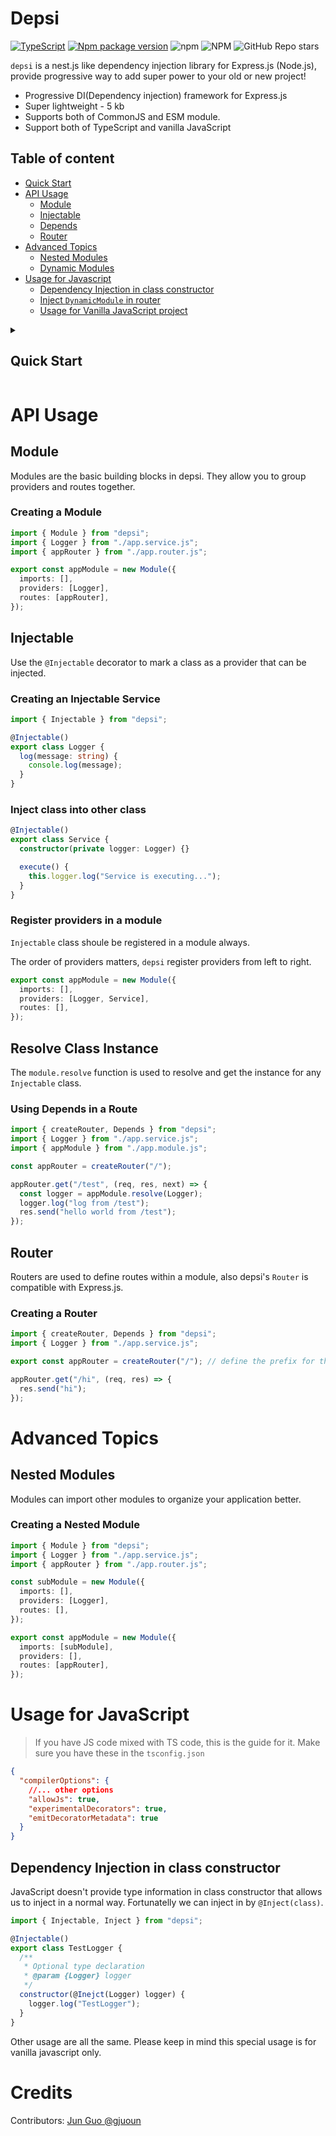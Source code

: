 # Depsi

[![TypeScript](https://img.shields.io/badge/--3178C6?logo=typescript&logoColor=ffffff)](https://www.typescriptlang.org/)
[![Npm package version](https://badgen.net/npm/v/depsi)](https://www.npmjs.com/package/depsi)
![npm](https://img.shields.io/npm/dw/depsi)
![NPM](https://img.shields.io/npm/l/depsi)
![GitHub Repo stars](https://img.shields.io/github/stars/deligenius/depsi?style=social)

`depsi` is a nest.js like dependency injection library for Express.js (Node.js), provide progressive way to add super power to your old or new project!

- Progressive DI(Dependency injection) framework for Express.js
- Super lightweight - 5 kb
- Supports both of CommonJS and ESM module.
- Support both of TypeScript and vanilla JavaScript

## Table of content

- [Quick Start](#quick-start)
- [API Usage](#api-usage)
  - [Module](#module)
  - [Injectable](#injectable)
  - [Depends](#depends)
  - [Router](#router)
- [Advanced Topics](#advanced-topics)
  - [Nested Modules](#nested-modules)
  - [Dynamic Modules](#dynamic-modules)
- [Usage for Javascript](#usage-for-javascript)
  - [Dependency Injection in class constructor](#dependency-injection-in-class-constructor)
  - [Inject `DynamicModule` in router](#inject-dynamicmodule-in-router)
  - [Usage for Vanilla JavaScript project](#usage-for-vanilla-javascript-project)

<details><summary><h2>Quick Start</h3></summary>

### Installation

```bash
npm install depsi express @types/express
```

### Update tscofnig.json

Make sure these options are `true` in your `tsconfig.json`

- `experimentalDecorators`
- `emitDecoratorMetadata`

```json
{
  "compilerOptions": {
    //... other options
    "experimentalDecorators": true,
    "emitDecoratorMetadata": true
  }
}
```

### Basic Setup

You'll need to create 4 files to get started, here is our recommended setup.

```typescript
// app.ts
import express from "express";
import { initializeModule } from "depsi";
import { appModule } from "./app.module.js";

async function main() {
  const app = express();

  initializeModule(app, appModule);

  app.listen(3000, () => {
    console.log("Server is running on port 3000");
  });
}
main();
```

```typescript
//app.service.ts
import { Injectable } from "depsi";

@Injectable()
export class Logger {
  log(message: string) {
    console.log(message);
  }
}
```

```typescript
//app.router.ts
import { createRouter } from "depsi";
import { Logger } from "./app.service.js"; // or "./app.service" if you are using CommonJS
import { appModule } from "./app.module.js";

// "/" is the prefix of the router
export const appRouter = createRouter("/");

appRouter.get("/hi", (req, res) => {
  res.send("hi");
});

appRouter.get("/test", (req, res, next) => {
  // we can resolve the Logger service from the appModule
  const logger = appModule.resolve(Logger);
  logger.log("log from /test");

  res.send("hello world from /test");
});
```

```typescript
//app.module.ts
import { appRouter } from "./app.router.js"; // or "./app.router" if you are using CommonJS
import { Module } from "depsi";
import { Logger } from "./app.service.js"; // or "./app.service" if you are using CommonJS

export const appModule = new Module({
  imports: [],
  providers: [Logger],
  routes: [appRouter],
});
```

### You're good to go

Now, run your app and see your log by hitting
`curl localhost:3000/test`

</details>

# API Usage

## Module

Modules are the basic building blocks in depsi. They allow you to group providers and routes together.

### Creating a Module

```typescript
import { Module } from "depsi";
import { Logger } from "./app.service.js";
import { appRouter } from "./app.router.js";

export const appModule = new Module({
  imports: [],
  providers: [Logger],
  routes: [appRouter],
});
```

## Injectable

Use the `@Injectable` decorator to mark a class as a provider that can be injected.

### Creating an Injectable Service

```typescript
import { Injectable } from "depsi";

@Injectable()
export class Logger {
  log(message: string) {
    console.log(message);
  }
}
```

### Inject class into other class

```ts
@Injectable()
export class Service {
  constructor(private logger: Logger) {}

  execute() {
    this.logger.log("Service is executing...");
  }
}
```

### Register providers in a module

`Injectable` class shoule be registered in a module always.

The order of providers matters, `depsi` register providers from left to right.

```ts
export const appModule = new Module({
  imports: [],
  providers: [Logger, Service],
  routes: [],
});
```

## Resolve Class Instance

The `module.resolve` function is used to resolve and get the instance for any `Injectable` class.

### Using Depends in a Route

```typescript
import { createRouter, Depends } from "depsi";
import { Logger } from "./app.service.js";
import { appModule } from "./app.module.js";

const appRouter = createRouter("/");

appRouter.get("/test", (req, res, next) => {
  const logger = appModule.resolve(Logger);
  logger.log("log from /test");
  res.send("hello world from /test");
});
```

## Router

Routers are used to define routes within a module, also depsi's `Router` is compatible with Express.js.

### Creating a Router

```typescript
import { createRouter, Depends } from "depsi";
import { Logger } from "./app.service.js";

export const appRouter = createRouter("/"); // define the prefix for the router

appRouter.get("/hi", (req, res) => {
  res.send("hi");
});
```

###

# Advanced Topics

## Nested Modules

Modules can import other modules to organize your application better.

### Creating a Nested Module

```typescript
import { Module } from "depsi";
import { Logger } from "./app.service.js";
import { appRouter } from "./app.router.js";

const subModule = new Module({
  imports: [],
  providers: [Logger],
  routes: [],
});

export const appModule = new Module({
  imports: [subModule],
  providers: [],
  routes: [appRouter],
});
```

# Usage for JavaScript

> If you have JS code mixed with TS code, this is the guide for it.
> Make sure you have these in the `tsconfig.json`

```json
{
  "compilerOptions": {
    //... other options
    "allowJs": true,
    "experimentalDecorators": true,
    "emitDecoratorMetadata": true
  }
}
```

## Dependency Injection in class constructor

JavaScript doesn't provide type information in class constructor that allows us to inject in a normal way. Fortunatelly we can inject in by `@Inject(class)`.

```javascript
import { Injectable, Inject } from "depsi";

@Injectable()
export class TestLogger {
  /**
   * Optional type declaration
   * @param {Logger} logger
   */
  constructor(@Inejct(Logger) logger) {
    logger.log("TestLogger");
  }
}
```

Other usage are all the same. Please keep in mind this special usage is for vanilla javascript only.

# Credits

Contributors: [Jun Guo @gjuoun](https://github.com/gjuoun)
